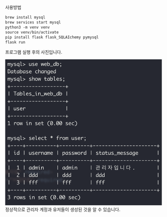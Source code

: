 사용방법
```
brew install mysql
brew services start mysql
python3 -m venv venv
source venv/bin/activate
pip install flask flask_SQLAIchemy pymysql
flask run
```

프로그램 실행 후의 사진입니다. 

![MySQL Image](./mysql_img.png)
정상적으로 관리자 계정과 유저들이 생성된 것을 알 수 있습니다.



